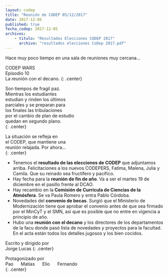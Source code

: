 ```yaml
---
layout: codep
title: "Reunión de CODEP 05/12/2017"
date: 2017-12-05
published: true
fecha_codep: 2017-12-05
archivos: 
    - titulo: "Resultados Elecciones CODEP 2017"
      archivo: "resultados elecciones CoDep 2017.pdf"
---
```


Hace muy poco tiempo en una sala de reuniones muy cercana...

CODEP WARS    
Episodio 10    
La reunión con el decano.
{: .center}

Son tiempos de fragil paz.     
Mientras los estudiantes    
estudian y rinden los últimos    
parciales y se preparan para    
los finales las tribulaciones    
por el cambio de plan de estudio     
quedan en segundo plano.      
{: .center}

La situación se refleja en     
el CODEP, que mantiene una    
reunión relajada. Por ahora...     
{: .center}


* Tenemos el **resultado de las elecciones de CODEP** que adjuntamos arriba. Felicitaciones a los nuevos CODEPERS, Fatima, Malena, Julia y Camila. Que su reinado sea fructífero y pacífico. 
* Hay fecha para la **reunión de fin de año**. Va a ser el martes 19 de diciembre en el pasillo frente al DCAO. 
* Hay recambio en la **Comisión de Currícula de Ciencias de la Atmósfera**. Se va Paula Romero y entra Pablo Córdoba. 
* Novedades del **convenio de becas**. Surgió que el Ministerio de Modernización tiene que aprobar el convenio antes de que sea firmado por el MinCyT y el SMN, así que es posible que no entre en vigencia a principio de año. 
* Hubo una **reunión con el decano** y los directores de los departamentos de la facu donde pasó lista de novedades y proyectos para la facultad. En el acta están todos los detalles jugosos y los bien cocidos. 

Escrito y dirigido por    
Jorge Lucas
{: .center}

Protagonizado por    
Pao&nbsp;&nbsp;&nbsp;&nbsp;&nbsp;&nbsp;Matías&nbsp;&nbsp;&nbsp;&nbsp;&nbsp;&nbsp;Elio&nbsp;&nbsp;&nbsp;&nbsp;&nbsp;&nbsp;Fernando    
{: .center}